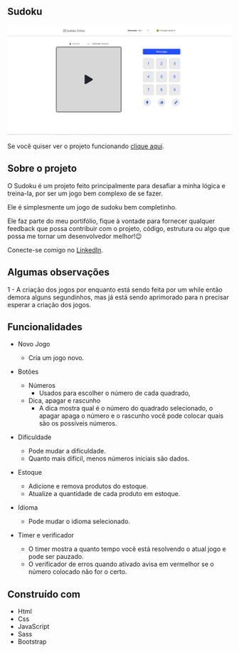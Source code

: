 ## Sudoku

<img href="" />![Preview-Screens](./src/assets/images/page.PNG)

Se você quiser ver o projeto funcionando [clique aqui](https://caiofaraleski.github.io/Sudoku/).

## Sobre o projeto

O Sudoku é um projeto feito principalmente para desafiar a minha lógica e treina-la, por ser um jogo bem complexo de se fazer.

Ele é simplesmente um jogo de sudoku bem completinho.

Ele faz parte do meu portifólio, fique à vontade para fornecer qualquer feedback que possa contribuir com o projeto, código, estrutura ou algo que possa me tornar um desenvolvedor melhor!😉

Conecte-se comigo no [LinkedIn](https://www.linkedin.com/in/caio-faraleski/).

## Algumas observações

1 - A criação dos jogos por enquanto está sendo feita por um while então demora alguns segundinhos, mas já está sendo aprimorado para n precisar esperar a criação dos jogos.

## Funcionalidades

- Novo Jogo
    - Cria um jogo novo.

- Botões
    - Números
        - Usados para escolher o número de cada quadrado,
    - Dica, apagar e rascunho
        - A dica mostra qual é o número do quadrado selecionado, o apagar apaga o número e o rascunho você pode colocar quais são os possíveis números.

- Dificuldade
    - Pode mudar a dificuldade.
    - Quanto mais difícil, menos números iniciais são dados.

- Estoque
    - Adicione e remova produtos do estoque.
    - Atualize a quantidade de cada produto em estoque.

- Idioma
    - Pode mudar o idioma selecionado.

- Timer e verificador
    - O timer mostra a quanto tempo você está resolvendo o atual jogo e pode ser pauzado.
    - O verificador de erros quando ativado avisa em vermelhor se o número colocado não for o certo.

## Construído com 

- Html
- Css
- JavaScript
- Sass
- Bootstrap
